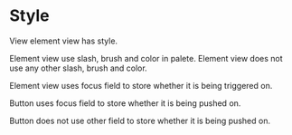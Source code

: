 # Style

View element view has style.

Element view use slash, brush and color in palete.
Element view does not use any other slash, brush and color.

Element view uses focus field to store
whether it is being triggered on.

Button uses focus field to store whether 
it is being pushed on.

Button does not use other field to store whether 
it is being pushed on.